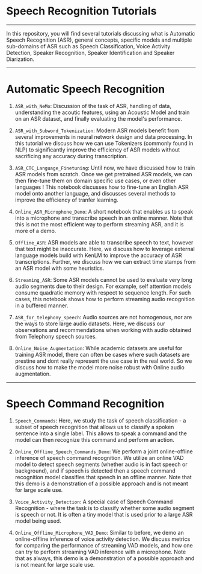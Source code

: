 # Speech Recognition Tutorials
------------

In this repository, you will find several tutorials discussing what is Automatic Speech Recognition (ASR), general concepts, specific models and multiple sub-domains of ASR such as Speech Classification, Voice Activity Detection, Speaker Recognition, Speaker Identification and Speaker Diarization.


------------

# Automatic Speech Recognition

1) `ASR_with_NeMo`: Discussion of the task of ASR, handling of data, understanding the acoutic features, using an Acoustic Model and train on an ASR dataset, and finally evaluating the model's performance.

2) `ASR_with_Subword_Tokenization`: Modern ASR models benefit from several improvements in neural network design and data processing. In this tutorial we discuss how we can use Tokenizers (commonly found in NLP) to significantly improve the efficiency of ASR models without sacrificing any accuracy during transcription.

3) `ASR_CTC_Language_Finetuning`: Until now, we have discussed how to train ASR models from scratch. Once we get pretrained ASR models, we can then fine-tune them on domain specific use cases, or even other languages ! This notebook discusses how to fine-tune an English ASR model onto another language, and discusses several methods to improve the efficiency of tranfer learning.

4) `Online_ASR_Microphone_Demo`: A short notebook that enables us to speak into a microphone and transcribe speech in an online manner. Note that this is not the most efficient way to perform streaming ASR, and it is more of a demo.

5) `Offline_ASR`: ASR models are able to transcribe speech to text, however that text might be inaccurate. Here, we discuss how to leverage external language models build with KenLM to improve the accuracy of ASR transcriptions. Further, we discuss how we can extract time stamps from an ASR model with some heuristics. 

6) `Streaming_ASR`: Some ASR models cannot be used to evaluate very long audio segments due to their design. For example, self attention models consume quadratic memory with respect to sequence length. For such cases, this notebook shows how to perform streaming audio recognition in a buffered manner.

7) `ASR_for_telephony_speech`: Audio sources are not homogenous, nor are the ways to store large audio datasets. Here, we discuss our observations and recommendations when working with audio obtained from Telephony speech sources.


8) `Online_Noise_Augmentation`: While academic datasets are useful for training ASR model, there can often be cases where such datasets are prestine and dont really represent the use case in the real world. So we discuss how to make the model more noise robust with Online audio augmentation.


----------------

# Speech Command Recognition

1) `Speech_Commands`: Here, we study the task of speech classification - a subset of speech recognition that allows us to classify a spoken sentence into a single label. This allows to speak a command and the model can then recognize this command and perform an action.

2) `Online_Offline_Speech_Commands_Demo`: We perform a joint online-offline inference of speech command recognition. We utilize an online VAD model to detect speech segments (whether audio is in fact speech or background), and if speech is detected then a speech command recognition model classifies that speech in an offline manner. Note that this demo is a demonstration of a possible approach and is not meant for large scale use.

3) `Voice_Activity_Detection`: A special case of Speech Command Recognition - where the task is to classify whether some audio segment is speech or not. It is often a tiny model that is used prior to a large ASR model being used.

4) `Online_Offline_Microphone_VAD_Demo`: Similar to before, we demo an online-offline inference of voice activity detection. We discuss metrics for comparing the performance of streaming VAD models, and how one can try to perform streaming VAD inference with a microphone. Note that as always, this demo is a demonstration of a possible approach and is not meant for large scale use.
